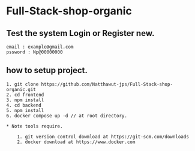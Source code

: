 # Full-Stack-shop-organic

## Test the system Login or Register new.

    email : example@gmail.com
    pssword : Np@00000000

## how to setup project.
    
    1. git clone https://github.com/Natthawut-jps/Full-Stack-shop-organic.git
    2. cd frontend
    3. npm install
    4. cd backend
    5. npm install
    6. docker compose up -d // at root directory.

    * Note tools require.

        1. git version control dowmload at https://git-scm.com/downloads
        2. docker download at https://www.docker.com 